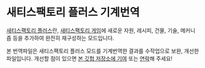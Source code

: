 # 새티스팩토리 플러스 기계번역
[새티스팩토리 플러스](https://ficsit.app/mod/5pm1Px5MZCtALS)란, [새티스팩토리 게임](https://www.satisfactorygame.com/)에 새로운 자원, 레시피, 건물, 기술, 메커니즘 등을 추가하여 완전히 재구성하는 모드입니다.

본 번역파일은 새티스팩토리 플러스 모드를 기계번역한 결과를 수작업으로 보완, 개선한 파일입니다. 개선할 점이 있으면 [본 깃헙 저장소에 기여](https://docs.github.com/ko/pull-requests/collaborating-with-pull-requests/proposing-changes-to-your-work-with-pull-requests/about-pull-requests) 또는 [연락](trinity5000@.naver.com)해 주세요!
